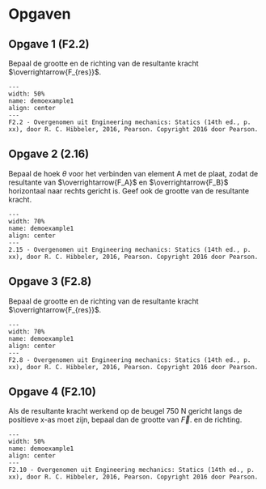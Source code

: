 # Opgaven

## Opgave 1 (F2.2)
Bepaal de grootte en de richting van de resultante kracht $\overrightarrow{F_{res}}$.

```{figure} ../figures/F2.2.jpg
---
width: 50%
name: demoexample1
align: center
---
F2.2 - Overgenomen uit Engineering mechanics: Statics (14th ed., p. xx), door R. C. Hibbeler, 2016, Pearson. Copyright 2016 door Pearson.
```

## Opgave 2 (2.16)
Bepaal de hoek $\theta$ voor het verbinden van element A met de plaat, zodat de resultante van $\overrightarrow{F_A}$ en $\overrightarrow{F_B}$ horizontaal naar rechts gericht is. Geef ook de grootte van de resultante kracht.

```{figure} ../figures/2.15.jpg
---
width: 70%
name: demoexample1
align: center
---
2.15 - Overgenomen uit Engineering mechanics: Statics (14th ed., p. xx), door R. C. Hibbeler, 2016, Pearson. Copyright 2016 door Pearson.
```

## Opgave 3 (F2.8)
Bepaal de grootte en de richting van de resultante kracht $\overrightarrow{F_{res}}$.

```{figure} ../figures/F2.8.jpg
---
width: 70%
name: demoexample1
align: center
---
F2.8 - Overgenomen uit Engineering mechanics: Statics (14th ed., p. xx), door R. C. Hibbeler, 2016, Pearson. Copyright 2016 door Pearson.
```

## Opgave 4 (F2.10)
Als de resultante kracht werkend op de beugel 750 N gericht langs de positieve x-as moet zijn, bepaal dan de grootte van $\overrightarrow{F}$. en de richting.

```{figure} ../figures/F2.10.jpg
---
width: 50%
name: demoexample1
align: center
---
F2.10 - Overgenomen uit Engineering mechanics: Statics (14th ed., p. xx), door R. C. Hibbeler, 2016, Pearson. Copyright 2016 door Pearson.
```
